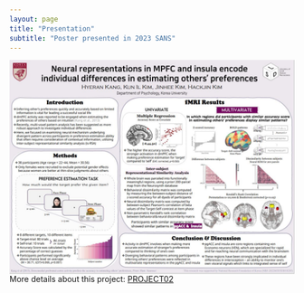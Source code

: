 ```yaml
---
layout: page
title: "Presentation"
subtitle: "Poster presented in 2023 SANS"
---
```

<center><img src="/photo/Poster_SANS2023.JPG" width=1000 align="center"/></center>
More details about this project: <a href="/project02.md">PROJECT02</a>

